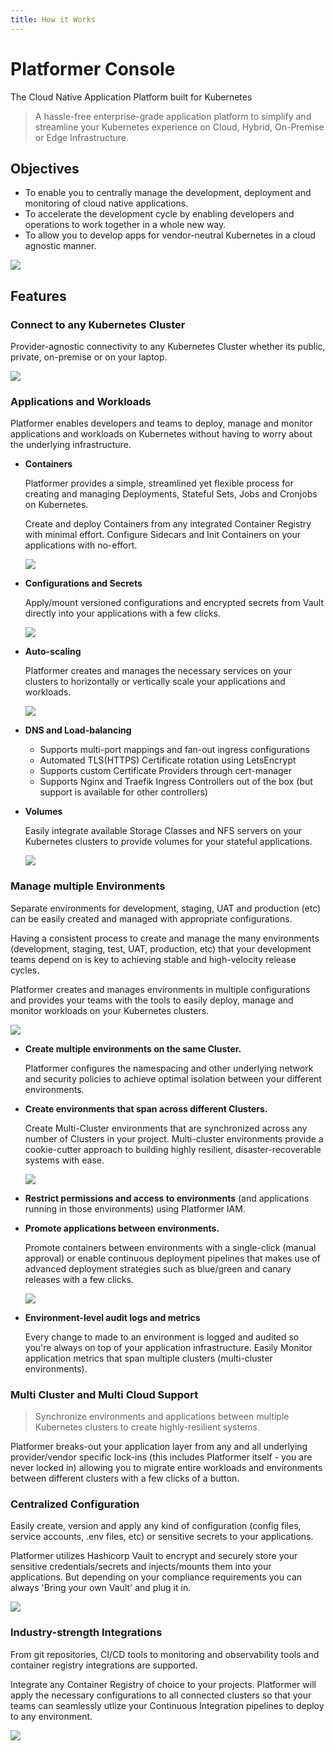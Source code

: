 ```yaml
---
title: How it Works
---
```


# Platformer Console

The Cloud Native Application Platform built for Kubernetes

> A hassle-free enterprise-grade application platform to simplify and streamline your Kubernetes experience on Cloud, Hybrid, On-Premise or Edge Infrastructure.


## Objectives

- To enable you to centrally manage the development, deployment and monitoring of cloud native applications.
- To accelerate the development cycle by enabling developers and operations to work together in a whole new way.
- To allow you to develop apps for vendor-neutral Kubernetes in a cloud agnostic manner.

![](/assets/images//docs/markitecture.png)


## Features

### Connect to any Kubernetes Cluster
Provider-agnostic connectivity to any Kubernetes Cluster whether its public, private, on-premise or on your laptop.

![](/assets/images/docs/cluster-connections-overview.png)

### Applications and Workloads
Platformer enables developers and teams to deploy, manage and monitor applications and workloads on Kubernetes without having to worry about the underlying infrastructure.

- **Containers**

    Platformer provides a simple, streamlined yet flexible process for creating and managing Deployments, Stateful Sets, Jobs and Cronjobs on Kubernetes.

    Create and deploy Containers from any integrated Container Registry with minimal effort. Configure Sidecars and Init Containers on your applications with no-effort.

    ![](/assets/images//docs/app-overview.png)

- **Configurations and Secrets**

    Apply/mount versioned configurations and encrypted secrets from Vault directly into your applications with a few clicks.
    
    ![](/assets/images//docs/configs-secrets.png)

- **Auto-scaling**

    Platformer creates and manages the necessary services on your clusters to horizontally or vertically scale your applications and workloads.

    ![](/assets/images//docs/scaling.png)

- **DNS and Load-balancing**

    - Supports multi-port mappings and fan-out ingress configurations
    - Automated TLS(HTTPS) Certificate rotation using LetsEncrypt
    - Supports custom Certificate Providers through cert-manager
    - Supports Nginx and Traefik Ingress Controllers out of the box (but support is available for other controllers)

- **Volumes**

    Easily integrate available Storage Classes and NFS servers on your Kubernetes clusters to provide volumes for your stateful applications.

    ![](/assets/images//docs/volumes.png)

### Manage multiple Environments

Separate environments for development, staging, UAT and production (etc) can be easily created and managed with appropriate configurations.

Having a consistent process to create and manage the many environments (development, staging, test, UAT, production, etc) that your development teams depend on is key to achieving stable and high-velocity release cycles.

Platformer creates and manages environments in multiple configurations and provides your teams with the tools to easily deploy, manage and monitor workloads on your Kubernetes clusters.

![](/assets/images//docs/environments.png)


- **Create multiple environments on the same Cluster.**
  
    Platformer configures the namespacing and other underlying network and security policies to achieve optimal isolation between your different environments.


- **Create environments that span across different Clusters.**
  
    Create Multi-Cluster environments that are synchronized across any number of Clusters in your project. Multi-cluster environments provide a cookie-cutter approach to building highly resilient, disaster-recoverable systems with ease.

    ![](/assets/images//docs/multi-cluster.png)

- **Restrict permissions and access to environments** (and applications running in those environments) using Platformer IAM.


- **Promote applications between environments.**
  
    Promote containers between environments with a single-click (manual approval) or enable continuous deployment pipelines that makes use of advanced deployment strategies such as blue/green and canary releases with a few clicks.

    ![](/assets/images//docs/promotion.png)


- **Environment-level audit logs and metrics**
  
    Every change to made to an environment is logged and audited so you're always on top of your application infrastructure. Easily Monitor application metrics that span multiple clusters (multi-cluster environments).

### Multi Cluster and Multi Cloud Support

>  Synchronize environments and applications between multiple Kubernetes clusters to create highly-resilient systems.

Platformer breaks-out your application layer from any and all underlying provider/vendor specific lock-ins (this includes Platformer itself - you are never locked in) allowing you to migrate entire workloads and environments between different clusters with a few clicks of a button.

### Centralized Configuration

Easily create, version and apply any kind of configuration (config files, service accounts, .env files, etc) or sensitive secrets to your applications.

Platformer utilizes Hashicorp Vault to encrypt and securely store your sensitive credentials/secrets and injects/mounts them into your applications. But depending on your compliance requirements you can always 'Bring your own Vault' and plug it in.

![](/assets/images//docs/vault.png)

### Industry-strength Integrations
From git repositories, CI/CD tools to monitoring and observability tools and container registry integrations are supported.

Integrate any Container Registry of choice to your projects. Platformer will apply the necessary configurations to all connected clusters so that your teams can seamlessly utlize your Continuous Integration pipelines to deploy to any environment.

![](/assets/images//docs/registry.png)

